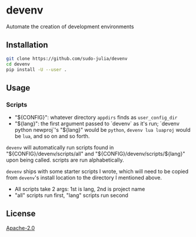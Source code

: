 # devenv

Automate the creation of development environments

## Installation

```bash
git clone https://github.com/sudo-julia/devenv
cd devenv
pip install -U --user .
```

## Usage

### Scripts

- "${CONFIG}": whatever directory `appdirs` finds as `user_config_dir`
- "${lang}": the first argument passed to `devenv` as it's run; `devenv python
  newproj`'s "${lang}" would be `python`, `devenv lua luaproj` would be `lua`, and so on
  and so forth.

`devenv` will automatically run scripts found in "${CONFIG}/devenv/scripts/all" and
"${CONFIG}/devenv/scripts/${lang}" upon being called. scripts are run alphabetically.

`devenv` ships with some starter scripts I wrote, which will need to be copied from
`devenv`'s install location to the directory I mentioned above.

- All scripts take 2 args: 1st is lang, 2nd is project name
- "all" scripts run first, "lang" scripts run second

## License

[Apache-2.0](./LICENSE)
